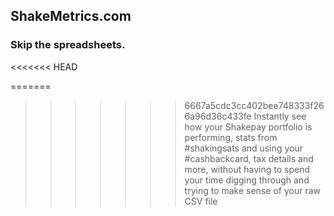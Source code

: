 ## ShakeMetrics.com

### Skip the spreadsheets.
<<<<<<< HEAD

=======
>>>>>>> 6667a5cdc3cc402bee748333f266a96d36c433fe
Instantly see how your Shakepay portfolio is performing, stats from #shakingsats and using your #cashbackcard, tax details and more, without having to spend your time digging through and trying to make sense of your raw CSV file
